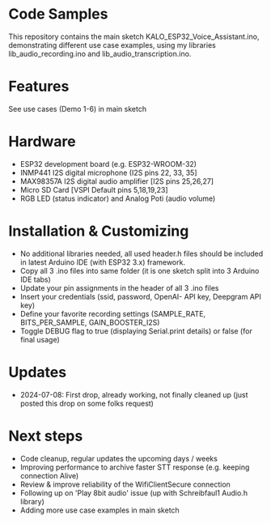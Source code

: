 # Code Samples
This repository contains the main sketch KALO_ESP32_Voice_Assistant.ino, demonstrating different use case examples, using my libraries lib_audio_recording.ino and lib_audio_transcription.ino.  

# Features
See use cases (Demo 1-6) in main sketch 

# Hardware
- ESP32 development board (e.g. ESP32-WROOM-32)
- INMP441 I2S digital microphone (I2S pins 22, 33, 35]          
- MAX98357A I2S digital audio amplifier [I2S pins 25,26,27]
- Micro SD Card [VSPI Default pins 5,18,19,23] 
- RGB LED (status indicator) and Analog Poti (audio volume)

# Installation & Customizing
- No additional libraries needed, all used header.h files should be included in latest Arduino IDE (with ESP32 3.x) framework.
- Copy all 3 .ino files into same folder (it is one sketch split into 3 Arduino IDE tabs)
- Update your pin assignments in the header of all 3 .ino files
- Insert your credentials (ssid, password, OpenAI- API key, Deepgram API key)
- Define your favorite recording settings (SAMPLE_RATE, BITS_PER_SAMPLE, GAIN_BOOSTER_I2S)
- Toggle DEBUG flag to true (displaying Serial.print details) or false (for final usage)

# Updates
- 2024-07-08: First drop, already working, not finally cleaned up (just posted this drop on some folks request)

# Next steps
- Code cleanup, regular updates the upcoming days / weeks
- Improving performance to archive faster STT response (e.g. keeping connection Alive)
- Review & improve reliability of the WifiClientSecure connection
- Following up on 'Play 8bit audio' issue (up with Schreibfaul1 Audio.h library)
- Adding more use case examples in main sketch
